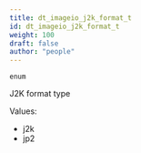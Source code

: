 ```yaml
---
title: dt_imageio_j2k_format_t
id: dt_imageio_j2k_format_t
weight: 100
draft: false
author: "people"
---
```


`enum`

J2K format type

Values:

* j2k
* jp2

